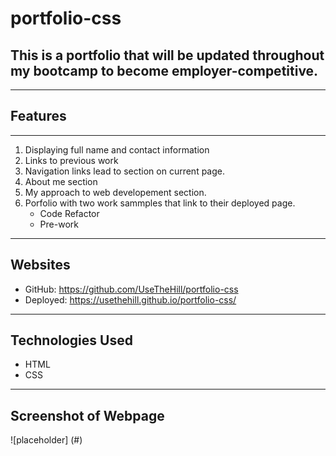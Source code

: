 # portfolio-css

## This is a portfolio that will be updated throughout my bootcamp to become employer-competitive.

---

## Features

---

1. Displaying full name and contact information
2. Links to previous work
3. Navigation links lead to section on current page.
4. About me section
5. My approach to web developement section.
6. Porfolio with two work sammples that link to their deployed page.
    * Code Refactor
    * Pre-work

---

## Websites
* GitHub: https://github.com/UseTheHill/portfolio-css
* Deployed: https://usethehill.github.io/portfolio-css/

---

## Technologies Used
* HTML
* CSS

---

## Screenshot of Webpage

![placeholder] (#)